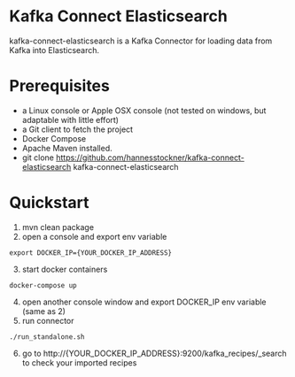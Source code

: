 # Kafka Connect Elasticsearch

kafka-connect-elasticsearch is a Kafka Connector for loading data from Kafka into Elasticsearch.

# Prerequisites

- a Linux console or Apple OSX console (not tested on windows, but adaptable with little effort)
- a Git client to fetch the project
- Docker Compose
- Apache Maven installed.
- git clone https://github.com/hannesstockner/kafka-connect-elasticsearch kafka-connect-elasticsearch

# Quickstart

1. mvn clean package
2. open a console and export env variable
```
export DOCKER_IP={YOUR_DOCKER_IP_ADDRESS}
```
3. start docker containers
```
docker-compose up
```
4. open another console window and export DOCKER_IP env variable (same as 2)
5. run connector
```
./run_standalone.sh
```
6. go to http://{YOUR_DOCKER_IP_ADDRESS}:9200/kafka_recipes/_search to check your imported recipes

